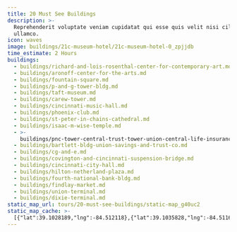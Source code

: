 ```yaml
---
title: 20 Must See Buildings
description: >-
  Reprehenderit voluptate veniam cupidatat qui esse quis velit nisi cillum
  ullamco.
icon: waves
image: buildings/21c-museum-hotel/21c-museum-hotel-0_zpjjdb
time_estimate: 2 Hours
buildings:
  - buildings/richard-and-lois-rosenthal-center-for-contemporary-art.md
  - buildings/aronoff-center-for-the-arts.md
  - buildings/fountain-square.md
  - buildings/p-and-g-tower-bldg.md
  - buildings/taft-museum.md
  - buildings/carew-tower.md
  - buildings/cincinnati-music-hall.md
  - buildings/phoenix-club.md
  - buildings/st-peter-in-chains-cathedral.md
  - buildings/isaac-m-wise-temple.md
  - >-
    buildings/pnc-tower-central-trust-tower-union-central-life-insurance-building.md
  - buildings/bartlett-bldg-union-savings-and-trust-co.md
  - buildings/cg-and-e.md
  - buildings/covington-and-cincinnati-suspension-bridge.md
  - buildings/cincinnati-city-hall.md
  - buildings/hilton-netherland-plaza.md
  - buildings/fourth-national-bank-bldg.md
  - buildings/findlay-market.md
  - buildings/union-terminal.md
  - buildings/dixie-terminal.md
static_map_url: tours/20-must-see-buildings/static-map_g40uc2
static_map_cache: >-
  [{"lat":39.1028189,"lng":-84.512118},{"lat":39.1035828,"lng":-84.5116664},{"lat":39.10135,"lng":-84.5125},{"lat":39.103,"lng":-84.5056},{"lat":39.1019,"lng":-84.5029},{"lat":39.100836,"lng":-84.513238},{"lat":39.109392,"lng":-84.519145},{"lat":39.105042,"lng":-84.51536599999997},{"lat":39.103518,"lng":-84.51955909999998},{"lat":39.103717,"lng":-84.51830999999999},{"lat":39.0997556,"lng":-84.512878},{"lat":39.1002853,"lng":-84.5114735},{"lat":39.1001387,"lng":-84.5096868},{"lat":39.0951207,"lng":-84.5104139},{"lat":39.10416999999999,"lng":-84.5195339},{"lat":39.1008434,"lng":-84.5141833},{"lat":39.1002,"lng":-84.51201},{"lat":39.1152,"lng":-84.5197},{"lat":39.1098737,"lng":-84.53747369999996},{"lat":39.1,"lng":-84.5114}]
---
```


